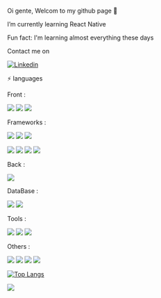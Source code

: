Oi gente, Welcom to my github page  👋


I’m currently learning React Native

Fun fact: I'm learning almost everything these days 

Contact me on 

<a href="https://www.linkedin.com/in/ahmed-abu-meis-a02a0617a/">
  <img alt="Linkedin" src="https://img.shields.io/badge/linkedin-0077B5?logo=linkedin&logoColor=white&style=for-the-badge"/>
</a>





⚡ languages

Front :

<img src= "https://img.shields.io/badge/HTML5-E34F26?style=for-the-badge&logo=html5&logoColor=white"/>        <img src= "https://img.shields.io/badge/CSS3-1572B6?style=for-the-badge&logo=css3&logoColor=white"/>        <img src= "https://img.shields.io/badge/JavaScript-F7DF1E?style=for-the-badge&logo=javascript&logoColor=black"/>


Frameworks :

<img src="https://img.shields.io/badge/React-20232A?style=for-the-badge&logo=react&logoColor=61DAFB"/>        <img src="https://img.shields.io/badge/React_Native-20232A?style=for-the-badge&logo=react&logoColor=61DAFB"/>       <img src="https://img.shields.io/badge/Bootstrap-563D7C?style=for-the-badge&logo=bootstrap&logoColor=white"/>

<img src="https://img.shields.io/badge/Redux-593D88?style=for-the-badge&logo=redux&logoColor=white"/>       <img src="	https://img.shields.io/badge/jQuery-0769AD?style=for-the-badge&logo=jquery&logoColor=white"/> <img src="https://img.shields.io/badge/Express.js-404D59?style=for-the-badge"/>       <img src="https://img.shields.io/badge/jQuery-0769AD?style=for-the-badge&logo=jquery&logoColor=white"/>


Back :

<img src="https://img.shields.io/badge/Node.js-43853D?style=for-the-badge&logo=node.js&logoColor=white"/>

DataBase :

<img src="https://img.shields.io/badge/MongoDB-4EA94B?style=for-the-badge&logo=mongodb&logoColor=white"/>       <img src="https://img.shields.io/badge/MySQL-00000F?style=for-the-badge&logo=mysql&logoColor=white"/>


Tools :

<img src= "https://img.shields.io/badge/GitHub-100000?style=for-the-badge&logo=github&logoColor=white"/>      <img src= "https://camo.githubusercontent.com/22d1116e541b7b380161ed7c77ceb24e5e88a71acbec6d9dae7a5624b23a46fd/68747470733a2f2f696d672e736869656c64732e696f2f62616467652f6769742532302d2532334630353033332e7376673f267374796c653d666f722d7468652d6261646765266c6f676f3d676974266c6f676f436f6c6f723d7768697465"/>     <img src= "https://img.shields.io/badge/Visual_Studio_Code-0078D4?style=for-the-badge&logo=visual%20studio%20code&logoColor=white"/>




Others :

<img src="https://img.shields.io/badge/Heroku-430098?style=for-the-badge&logo=heroku&logoColor=white"/>       <img src="https://img.shields.io/badge/Netlify-00C7B7?style=for-the-badge&logo=netlify&logoColor=white"/>       <img src="https://img.shields.io/badge/Slack-4A154B?style=for-the-badge&logo=slack&logoColor=white"/>       <img src="https://img.shields.io/badge/Discord-7289DA?style=for-the-badge&logo=discord&logoColor=white"/>

[![Top Langs](https://github-readme-stats.vercel.app/api/top-langs/?username=abumeis&layout=compact)](https://github.com/anuraghazra/github-readme-stats)

<img src= "https://github-readme-stats.vercel.app/api?username=abumeis&&show_icons=true&title_color=ffffff&icon_color=bb2acf&text_color=daf7dc&bg_color=151515">
